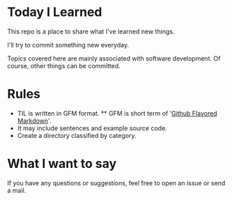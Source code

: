# Today I Learned
This repo is a place to share what I've learned new things.

I'll try to commit something new everyday.

Topics covered here are mainly associated with software development.
Of course, other things can be committed.


# Rules
* TIL is written in GFM format.
** GFM is short term of '[Github Flavored Markdown](https://help.github.com/categories/writing-on-github/)'.
* It may include sentences and example source code.
* Create a directory classified by category.


# What I want to say
If you have any questions or suggestions, feel free to open an issue or send a mail.
